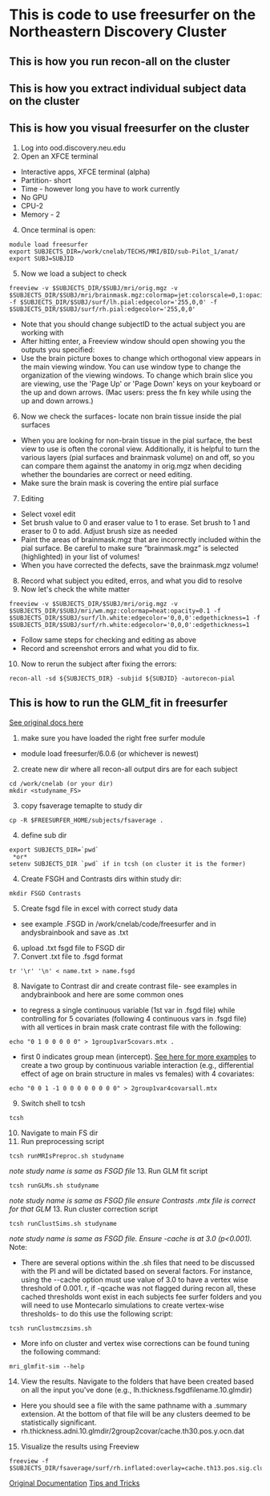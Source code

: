 # This is code to use freesurfer on the Northeastern Discovery Cluster
## This is how you run recon-all on the cluster

## This is how you extract individual subject data on the cluster

## This is how you visual freesurfer on the cluster
1.	Log into ood.discovery.neu.edu
2.	Open an XFCE terminal
  * Interactive apps, XFCE terminal (alpha)
  * Partition- short
  * Time - however long you have to work currently 
  * No GPU
  * CPU-2
  * Memory - 2
4.	Once terminal is open:
```
module load freesurfer
export SUBJECTS_DIR=/work/cnelab/TECHS/MRI/BID/sub-Pilot_1/anat/
export SUBJ=SUBJID
```
5. Now we load a subject to check
```
freeview -v $SUBJECTS_DIR/$SUBJ/mri/orig.mgz -v $SUBJECTS_DIR/$SUBJ/mri/brainmask.mgz:colormap=jet:colorscale=0,1:opacity=0.3 -f $SUBJECTS_DIR/$SUBJ/surf/lh.pial:edgecolor='255,0,0' -f $SUBJECTS_DIR/$SUBJ/surf/rh.pial:edgecolor='255,0,0'
```
  * Note that you should change subjectID to the actual subject you are working with
  * After hitting enter, a Freeview window should open showing you the outputs you specified:
  * Use the brain picture boxes to change which orthogonal view appears in the main viewing window. You can use window type to change the organization of the viewing windows. To change which brain slice you are viewing, use the 'Page Up' or 'Page Down' keys on your keyboard or the up and down arrows. (Mac users: press the fn key while using the up and down arrows.)
6.	Now we check the surfaces- locate non brain tissue inside the pial surfaces
  * When you are looking for non-brain tissue in the pial surface, the best view to use is often the coronal view. Additionally, it is helpful to turn the various layers (pial surfaces and brainmask volume) on and off, so you can compare them against the anatomy in orig.mgz when deciding whether the boundaries are correct or need editing.
  * Make sure the brain mask is covering the entire pial surface
7. Editing
  * Select voxel edit
  * Set brush value to 0 and eraser value to 1 to erase. Set brush to 1 and eraser to 0 to add. Adjust brush size as needed
  * Paint the areas of brainmask.mgz that are incorrectly included within the pial surface. Be careful to make sure “brainmask.mgz” is selected (highlighted) in your list of volumes!
  * When you have corrected the defects, save the brainmask.mgz volume!
8. Record what subject you edited, erros, and what you did to resolve
9. Now let's check the white matter
```
freeview -v $SUBJECTS_DIR/$SUBJ/mri/orig.mgz -v $SUBJECTS_DIR/$SUBJ/mri/wm.mgz:colormap=heat:opacity=0.1 -f $SUBJECTS_DIR/$SUBJ/surf/lh.white:edgecolor='0,0,0':edgethickness=1 -f $SUBJECTS_DIR/$SUBJ/surf/rh.white:edgecolor='0,0,0':edgethickness=1
```
  * Follow same steps for checking and editing as above
  * Record and screenshot errors and what you did to fix. 
10. Now to rerun the subject after fixing the errors:
```
recon-all -sd ${SUBJECTS_DIR} -subjid ${SUBJID} -autorecon-pial
```
## This is how to run the GLM_fit in freesurfer
[See original docs here](https://andysbrainbook.readthedocs.io/en/latest/FreeSurfer/FS_ShortCourse/FS_07_FSGD.html)
1. make sure you have loaded the right free surfer module
  * module load freesurfer/6.0.6 (or whichever is newest) 
2. create new dir where all recon-all output dirs are for each subject
```
cd /work/cnelab (or your dir)
mkdir <studyname_FS>
```
3. copy fsaverage temaplte to study dir 
```
cp -R $FREESURFER_HOME/subjects/fsaverage .
``` 
4. define sub dir 
```
export SUBJECTS_DIR=`pwd` 
 *or* 
setenv SUBJECTS_DIR `pwd` if in tcsh (on cluster it is the former)
```
4. Create FSGH and Contrasts dirs within study dir: 
```
mkdir FSGD Contrasts
```
5. Create fsgd file in excel with correct study data 
  *  see example .FSGD in /work/cnelab/code/freesurfer and in andysbrainbook and save as .txt
6. upload .txt fsgd file to FSGD dir
7. Convert .txt file to .fsgd format
```
tr '\r' '\n' < name.txt > name.fsgd
```
8. Navigate to Contrast dir and create contrast file- see examples in andybrainbook and here are some common ones  
  * to regress a single continuous variable (1st var in .fsgd file) while controlling for 5 covariates (following 4 continuous vars in .fsgd file) with all     vertices in brain mask crate contrast file with the following:
```
echo "0 1 0 0 0 0 0" > 1group1var5covars.mtx .
```
  *  first 0 indicates group mean (intercept). [See here for more examples](https://surfer.nmr.mgh.harvard.edu/fswiki/Fsgdf1G2V)
to create a two group by continuous variable interaction (e.g., differential effect of age on brain structure in males vs females) with 4 covariates:
```
echo "0 0 1 -1 0 0 0 0 0 0 0 0" > 2group1var4covarsall.mtx
```
9. Switch shell to tcsh
```
tcsh
```
10. Navigate to main FS dir
11. Run preprocessing script 
```
tcsh runMRIsPreproc.sh studyname
```
*note study name is same as FSGD file*
13. Run GLM fit script 
```
tcsh runGLMs.sh studyname
```
*note study name is same as FSGD file*
*ensure Contrasts .mtx file is correct for that GLM*
13. Run cluster correction script
```
tcsh runClustSims.sh studyname
```
*note study name is same as FSGD file.*
*Ensure -cache is at 3.0 (p<0.001).*
Note:
  * There are several options within the .sh files that need to be discussed with the PI and will be dictated based on several factors. For instance, using the --cache option must use value of 3.0 to have a vertex wise threshold of 0.001. r, if -qcache was not flagged during recon all, these cached thresholds wont exist in each subjects fee surfer folders and you will need to use Montecarlo simulations to create vertex-wise thresholds- to do this use the following script:
```
tcsh runClustmczsims.sh
```
  * More info on cluster and vertex wise corrections can be found tuning the following command: 
```
mri_glmfit-sim --help
```
14. View the results. Navigate to the folders that have been created based on all the input you've done (e.g., lh.thickness.fsgdfilename.10.glmdir) 
  * Here you should see a file with the same pathname with a .summary extension. At the bottom of that file will be any clusters deemed to be statistically significant. 
  * rh.thickness.adni.10.glmdir/2group2covar/cache.th30.pos.y.ocn.dat
15. Visualize the results using Freeview 
```
freeview -f $SUBJECTS_DIR/fsaverage/surf/rh.inflated:overlay=cache.th13.pos.sig.cluster.mgh
```
[Original Documentation](https://surfer.nmr.mgh.harvard.edu/fswiki/FreeSurferWiki)
[Tips and Tricks](https://sites.bu.edu/cnrlab/lab-resources/freesurfer-quality-control-guide/freesurfer-quality-control-step-3-fix-the-white-matter-surface/)
